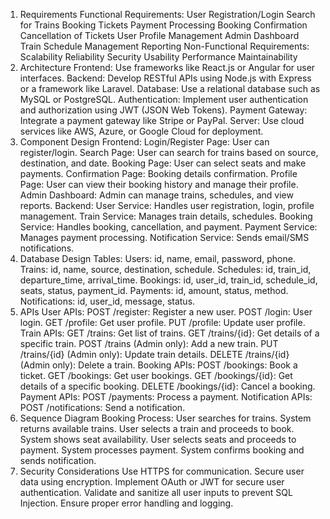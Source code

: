 1. Requirements
Functional Requirements:
User Registration/Login
Search for Trains
Booking Tickets
Payment Processing
Booking Confirmation
Cancellation of Tickets
User Profile Management
Admin Dashboard
Train Schedule Management
Reporting
Non-Functional Requirements:
Scalability
Reliability
Security
Usability
Performance
Maintainability
2. Architecture
Frontend: Use frameworks like React.js or Angular for user interfaces.
Backend: Develop RESTful APIs using Node.js with Express or a framework like Laravel.
Database: Use a relational database such as MySQL or PostgreSQL.
Authentication: Implement user authentication and authorization using JWT (JSON Web Tokens).
Payment Gateway: Integrate a payment gateway like Stripe or PayPal.
Server: Use cloud services like AWS, Azure, or Google Cloud for deployment.
3. Component Design
Frontend:
Login/Register Page: User can register/login.
Search Page: User can search for trains based on source, destination, and date.
Booking Page: User can select seats and make payments.
Confirmation Page: Booking details confirmation.
Profile Page: User can view their booking history and manage their profile.
Admin Dashboard: Admin can manage trains, schedules, and view reports.
Backend:
User Service: Handles user registration, login, profile management.
Train Service: Manages train details, schedules.
Booking Service: Handles booking, cancellation, and payment.
Payment Service: Manages payment processing.
Notification Service: Sends email/SMS notifications.
4. Database Design
Tables:
Users: id, name, email, password, phone.
Trains: id, name, source, destination, schedule.
Schedules: id, train_id, departure_time, arrival_time.
Bookings: id, user_id, train_id, schedule_id, seats, status, payment_id.
Payments: id, amount, status, method.
Notifications: id, user_id, message, status.
5. APIs
User APIs:
POST /register: Register a new user.
POST /login: User login.
GET /profile: Get user profile.
PUT /profile: Update user profile.
Train APIs:
GET /trains: Get list of trains.
GET /trains/{id}: Get details of a specific train.
POST /trains (Admin only): Add a new train.
PUT /trains/{id} (Admin only): Update train details.
DELETE /trains/{id} (Admin only): Delete a train.
Booking APIs:
POST /bookings: Book a ticket.
GET /bookings: Get user bookings.
GET /bookings/{id}: Get details of a specific booking.
DELETE /bookings/{id}: Cancel a booking.
Payment APIs:
POST /payments: Process a payment.
Notification APIs:
POST /notifications: Send a notification.
6. Sequence Diagram
Booking Process:
User searches for trains.
System returns available trains.
User selects a train and proceeds to book.
System shows seat availability.
User selects seats and proceeds to payment.
System processes payment.
System confirms booking and sends notification.
7. Security Considerations
Use HTTPS for communication.
Secure user data using encryption.
Implement OAuth or JWT for secure user authentication.
Validate and sanitize all user inputs to prevent SQL Injection.
Ensure proper error handling and logging.
